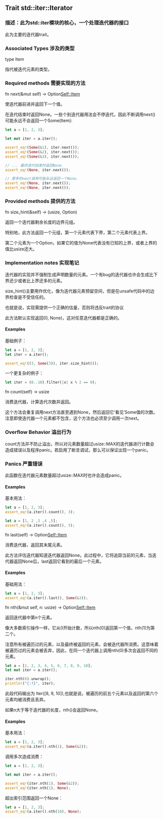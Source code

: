 ## Trait std::iter::Iterator

### 描述：此为std::iter模块的核心，一个处理迭代器的接口

此为主要的迭代器trait。

### Associated Types 涉及的类型

type Item

指代被迭代元素的类型。
    
### Required methods 需要实现的方法

fn next(&mut self) -> Option<Self::Item>

使迭代器前进并返回下一个值。

在迭代结束时返回None。一些个别迭代器用法会不停迭代，因此不断调用next()可能永远不会返回一个Some(Item):

```rust
let a = [1, 2, 3];

let mut iter = a.iter();

assert_eq!(Some(&1), iter.next());
assert_eq!(Some(&2), iter.next());
assert_eq!(Some(&3), iter.next());

// ... 最终迭代结束时返回None.
assert_eq!(None, iter.next());

// 更多的next调用可能永远返回一个None.
assert_eq!(None, iter.next());
assert_eq!(None, iter.next());
```

### Provided methods 提供的方法

fn size_hint(&self) -> (usize, Option<usize>)

返回一个迭代器剩余长度的边界元组。

特别地，此方法返回一个元组，第一个元素代表下界，第二个元素代表上界。

第二个元素为一个Option<usize>，如果它的值为None代表没有已知的上界，或者上界的值比usize还大。


### Implementation notes 实现笔记

迭代器的实现并不强制生成声明数量的元素。一个有bug的迭代器也许会生成比下界还少或者比上界还多的元素。

size_hint()主要用作优化，像为迭代器元素预留空间，但是在unsafe代码中的边界检查是不受信任的。

也就是说，实现需提供一个正确的估量，否则将违反trait的协议

此方法默认实现返回(0, None)，这对任意迭代器都是正确的。

#### Examples

基础例子：

```rust
let a = [1, 2, 3];
let iter = a.iter();

assert_eq!((3, Some(3)), iter.size_hint());
```

一个更复杂的例子：

```rust
let iter = (0..10).filter(|x| x % 2 == 0);
```
    
fn count(self) -> usize

消费迭代器，计算迭代次数并返回。

这个方法会重复调用next方法直至遇到None，然后返回它‘看见’Some值的次数。注意即使迭代器一个元素都不包含，这个方法也必须至少调用一次next。

### Overflow Behavior 溢出行为

count方法并不防止溢出，所以对元素数量超过usize::MAX的迭代器进行计数会造成错误以及程序panic。若启用了断言调试，那么可以保证出现一个panic。

### Panics 严重错误

此函数在迭代器元素数量超过usize::MAX时也许会造成panic。

#### Examples

基本用法：

```rust
let a = [1, 2, 3];
assert_eq!(a.iter().count(), 3);

let a = [1, 2 ,3 ,4 ,5];
assert_eq!(a.iter().count(), 5);
```    
    
fn last(self) -> Option<Self::Item>

消费迭代器，返回其末尾元素。

此方法评估迭代器知道迭代器返回None。此过程中，它将追踪当前的元素，当迭代器返回None后，last返回它看到的最后一个元素。

#### Examples

基础用法：

```rust
let a = [1, 2, 3];
assert_eq!(a.iter().last(), Some(&3));
```
    
fn nth(&mut self, n: usize) -> Option<Self::Item>

返回迭代器中第n个元素。

像大多数索引操作一样，它从0开始计数，所以nth(0)返回第一个值，nth(1)为第二个。

注意所有被遍历过的元素，以及最终被返回的元素，会被迭代器所消费。这意味着被遍历过的元素会被丢弃，因此，在同一个迭代器上调用nth(0)多次会返回不同的元素。

```rust
let a = [1, 2, 3, 4, 5, 6, 7, 8, 9, 10];
let mut iter = a.iter();

iter.nth(6).unwrap();
println!("{:?}", iter);
```

此段代码输出为 Iter([8, 9, 10]),也就是说，被遍历的前五个元素以及返回的第六个元素均被消费且丢弃。

如果n大于等于迭代器的长度，nth()会返回None。

#### Examples

基本用法：

```rust
let a = [1, 2, 3];
assert_eq!(a.iter().nth(1), Some(&2));
```

调用多次造成消费：

```rust
let a = [1, 2, 3];

let mut iter = a.iter();

assert_eq!(iter.nth(1), Some(&2));
assert_eq!(iter.nth(1), None);
```

超出索引范围返回一个None：

```rust
let a = [1, 2, 3];
assert_eq!(a.iter().nth(10), None);
```